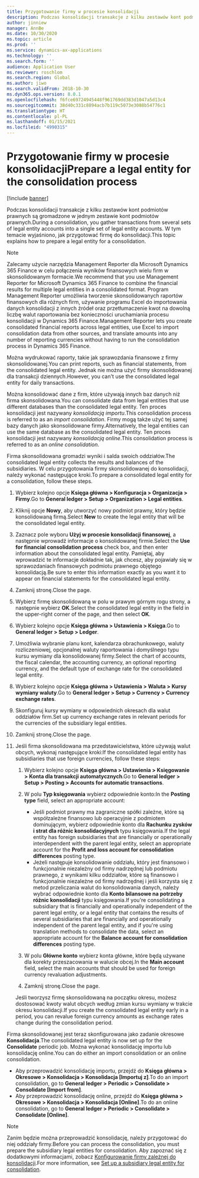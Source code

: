 ```yaml
---
title: Przygotowanie firmy w procesie konsolidacji
description: Podczas konsolidacji transakcje z kilku zestawów kont podmiotów prawnych są gromadzone w jednym zestawie kont podmiotów prawnych. W tym temacie wyjaśniono, jak przygotować firmę do konsolidacji.
author: jinniew
manager: AnnBe
ms.date: 10/30/2020
ms.topic: article
ms.prod: ''
ms.service: dynamics-ax-applications
ms.technology: ''
ms.search.form: ''
audience: Application User
ms.reviewer: roschlom
ms.search.region: Global
ms.author: jiwo
ms.search.validFrom: 2018-10-30
ms.dyn365.ops.version: 8.0.1
ms.openlocfilehash: f6fce69724945448f961769dd383d1047a5d13c4
ms.sourcegitcommit: 38d40c331c8894acb7b119c5073e3088b54776c1
ms.translationtype: HT
ms.contentlocale: pl-PL
ms.lasthandoff: 01/15/2021
ms.locfileid: "4990315"
---
```

# <a name="prepare-a-legal-entity-for-the-consolidation-process"></a><span data-ttu-id="b729f-104">Przygotowanie firmy w procesie konsolidacji</span><span class="sxs-lookup"><span data-stu-id="b729f-104">Prepare a legal entity for the consolidation process</span></span>

[!include [banner](../includes/banner.md)]

<span data-ttu-id="b729f-105">Podczas konsolidacji transakcje z kilku zestawów kont podmiotów prawnych są gromadzone w jednym zestawie kont podmiotów prawnych.</span><span class="sxs-lookup"><span data-stu-id="b729f-105">During a consolidation, you gather transactions from several sets of legal entity accounts into a single set of legal entity accounts.</span></span> <span data-ttu-id="b729f-106">W tym temacie wyjaśniono, jak przygotować firmę do konsolidacji.</span><span class="sxs-lookup"><span data-stu-id="b729f-106">This topic explains how to prepare a legal entity for a consolidation.</span></span>

> [!NOTE]
> <span data-ttu-id="b729f-107">Zalecamy użycie narzędzia Management Reporter dla Microsoft Dynamics 365 Finance w celu połączenia wyników finansowych wielu firm w skonsolidowanym formacie.</span><span class="sxs-lookup"><span data-stu-id="b729f-107">We recommend that you use Management Reporter for Microsoft Dynamics 365 Finance to combine the financial results for multiple legal entities in a consolidated format.</span></span> <span data-ttu-id="b729f-108">Program Management Reporter umożliwia tworzenie skonsolidowanych raportów finansowych dla różnych firm, używanie programu Excel do importowania danych konsolidacji z innych źródeł oraz przetłumaczenie kwot na dowolną liczbę walut raportowania bez konieczności uruchamiania procesu konsolidacji w Dynamics 365 Finance.</span><span class="sxs-lookup"><span data-stu-id="b729f-108">Management Reporter lets you create consolidated financial reports across legal entities, use Excel to import consolidation data from other sources, and translate amounts into any number of reporting currencies without having to run the consolidation process in Dynamics 365 Finance.</span></span>

<span data-ttu-id="b729f-109">Można wydrukować raporty, takie jak sprawozdania finansowe z firmy skonsolidowanej.</span><span class="sxs-lookup"><span data-stu-id="b729f-109">You can print reports, such as financial statements, from the consolidated legal entity.</span></span> <span data-ttu-id="b729f-110">Jednak nie można użyć firmy skonsolidowanej dla transakcji dziennych.</span><span class="sxs-lookup"><span data-stu-id="b729f-110">However, you can't use the consolidated legal entity for daily transactions.</span></span>

<span data-ttu-id="b729f-111">Można konsolidować dane z firm, które używają innych baz danych niż firma skonsolidowana.</span><span class="sxs-lookup"><span data-stu-id="b729f-111">You can consolidate data from legal entities that use different databases than the consolidated legal entity.</span></span> <span data-ttu-id="b729f-112">Ten proces konsolidacji jest nazywany *konsolidacją importu*.</span><span class="sxs-lookup"><span data-stu-id="b729f-112">This consolidation process is referred to as an *import consolidation*.</span></span> <span data-ttu-id="b729f-113">Firmy mogą także użyć tej samej bazy danych jako skonsolidowane firmy.</span><span class="sxs-lookup"><span data-stu-id="b729f-113">Alternatively, the legal entities can use the same database as the consolidated legal entity.</span></span> <span data-ttu-id="b729f-114">Ten proces konsolidacji jest nazywany *konsolidacją online*.</span><span class="sxs-lookup"><span data-stu-id="b729f-114">This consolidation process is referred to as an *online consolidation*.</span></span>

<span data-ttu-id="b729f-115">Firma skonsolidowana gromadzi wyniki i salda swoich oddziałów.</span><span class="sxs-lookup"><span data-stu-id="b729f-115">The consolidated legal entity collects the results and balances of the subsidiaries.</span></span> <span data-ttu-id="b729f-116">W celu przygotowania firmy skonsolidowanej do konsolidacji, należy wykonać następujące kroki.</span><span class="sxs-lookup"><span data-stu-id="b729f-116">To prepare a consolidated legal entity for a consolidation, follow these steps.</span></span>

1. <span data-ttu-id="b729f-117">Wybierz kolejno opcje **Księga główna \> Konfiguracja \> Organizacja \> Firmy**.</span><span class="sxs-lookup"><span data-stu-id="b729f-117">Go to **General ledger \> Setup \> Organization \> Legal entities**.</span></span>
2. <span data-ttu-id="b729f-118">Kliknij opcje **Nowy**, aby utworzyć nowy podmiot prawny, który będzie konsolidowaną firmą.</span><span class="sxs-lookup"><span data-stu-id="b729f-118">Select **New** to create the legal entity that will be the consolidated legal entity.</span></span>
3. <span data-ttu-id="b729f-119">Zaznacz pole wyboru **Użyj w procesie konsolidacji finansowej**, a następnie wprowadź informacje o konsolidowanej firmie.</span><span class="sxs-lookup"><span data-stu-id="b729f-119">Select the **Use for financial consolidation process** check box, and then enter information about the consolidated legal entity.</span></span> <span data-ttu-id="b729f-120">Pamiętaj, aby wprowadzić te informacje dokładnie tak, jak chcesz, aby pojawiały się w sprawozdaniach finansowych podmiotu prawnego objętego konsolidacją.</span><span class="sxs-lookup"><span data-stu-id="b729f-120">Be sure to enter this information exactly as you want it to appear on financial statements for the consolidated legal entity.</span></span>
4. <span data-ttu-id="b729f-121">Zamknij stronę.</span><span class="sxs-lookup"><span data-stu-id="b729f-121">Close the page.</span></span>
5. <span data-ttu-id="b729f-122">Wybierz firmę skonsolidowaną w polu w prawym górnym rogu strony, a następnie wybierz **OK**.</span><span class="sxs-lookup"><span data-stu-id="b729f-122">Select the consolidated legal entity in the field in the upper-right corner of the page, and then select **OK**.</span></span>
6. <span data-ttu-id="b729f-123">Wybierz kolejno opcje **Księga główna \> Ustawienia \> Księga**.</span><span class="sxs-lookup"><span data-stu-id="b729f-123">Go to **General ledger \> Setup \> Ledger**.</span></span>
7. <span data-ttu-id="b729f-124">Umożliwia wybranie planu kont, kalendarza obrachunkowego, waluty rozliczeniowej, opcjonalnej waluty raportowania i domyślnego typu kursu wymiany dla konsolidowanej firmy.</span><span class="sxs-lookup"><span data-stu-id="b729f-124">Select the chart of accounts, the fiscal calendar, the accounting currency, an optional reporting currency, and the default type of exchange rate for the consolidated legal entity.</span></span> 
8. <span data-ttu-id="b729f-125">Wybierz kolejno opcje **Księga główna \> Ustawienia \> Waluta \> Kursy wymiany waluty**.</span><span class="sxs-lookup"><span data-stu-id="b729f-125">Go to **General ledger \> Setup \> Currency \> Currency exchange rates**.</span></span>
9. <span data-ttu-id="b729f-126">Skonfiguruj kursy wymiany w odpowiednich okresach dla walut oddziałów firm.</span><span class="sxs-lookup"><span data-stu-id="b729f-126">Set up currency exchange rates in relevant periods for the currencies of the subsidiary legal entities.</span></span>
10. <span data-ttu-id="b729f-127">Zamknij stronę.</span><span class="sxs-lookup"><span data-stu-id="b729f-127">Close the page.</span></span>
11. <span data-ttu-id="b729f-128">Jeśli firma skonsolidowana ma przedstawicielstwa, które używają walut obcych, wykonaj następujące kroki:</span><span class="sxs-lookup"><span data-stu-id="b729f-128">If the consolidated legal entity has subsidiaries that use foreign currencies, follow these steps:</span></span>

    1. <span data-ttu-id="b729f-129">Wybierz kolejno opcje **Księga główna \> Ustawienia \> Księgowanie \> Konta dla transakcji automatycznych**.</span><span class="sxs-lookup"><span data-stu-id="b729f-129">Go to **General ledger \> Setup \> Posting \> Accounts for automatic transactions**.</span></span>
    2. <span data-ttu-id="b729f-130">W polu **Typ księgowania** wybierz odpowiednie konto:</span><span class="sxs-lookup"><span data-stu-id="b729f-130">In the **Posting type** field, select an appropriate account:</span></span>

        - <span data-ttu-id="b729f-131">Jeśli podmiot prawny ma zagraniczne spółki zależne, które są współzależne finansowo lub operacyjnie z podmiotem dominującym, wybierz odpowiednie konto dla **Rachunku zysków i strat dla różnic konsolidacyjnych** typu księgowania.</span><span class="sxs-lookup"><span data-stu-id="b729f-131">If the legal entity has foreign subsidiaries that are financially or operationally interdependent with the parent legal entity, select an appropriate account for the **Profit and loss account for consolidation differences** posting type.</span></span>
        - <span data-ttu-id="b729f-132">Jeżeli następuje konsolidowanie oddziału, który jest finansowo i funkcjonalnie niezależny od firmy nadrzędnej lub podmiotu prawnego, z wynikami kilku oddziałów, które są finansowo i funkcjonalnie niezależne od firmy nadrzędnej i jeśli korzysta się z metod przeliczania walut do konsolidowania danych, należy wybrać odpowiednie konto dla **Konto bilansowe na potrzeby różnic konsolidacji** typu księgowania.</span><span class="sxs-lookup"><span data-stu-id="b729f-132">If you're consolidating a subsidiary that is financially and operationally independent of the parent legal entity, or a legal entity that contains the results of several subsidiaries that are financially and operationally independent of the parent legal entity, and if you're using translation methods to consolidate the data, select an appropriate account for the **Balance account for consolidation differences** posting type.</span></span>

    3. <span data-ttu-id="b729f-133">W polu **Główne konto** wybierz konta główne, które będą używane dla korekty przeszacowania w walucie obcej.</span><span class="sxs-lookup"><span data-stu-id="b729f-133">In the **Main account** field, select the main accounts that should be used for foreign currency revaluation adjustments.</span></span>
    4. <span data-ttu-id="b729f-134">Zamknij stronę.</span><span class="sxs-lookup"><span data-stu-id="b729f-134">Close the page.</span></span>

    <span data-ttu-id="b729f-135">Jeśli tworzysz firmę skonsolidowaną na początku okresu, możesz dostosować kwoty walut obcych według zmian kursu wymiany w trakcie okresu konsolidacji.</span><span class="sxs-lookup"><span data-stu-id="b729f-135">If you create the consolidated legal entity early in a period, you can revalue foreign currency amounts as exchange rates change during the consolidation period.</span></span>

<span data-ttu-id="b729f-136">Firma skonsolidowanej jest teraz skonfigurowana jako zadanie okresowe **Konsolidacja**.</span><span class="sxs-lookup"><span data-stu-id="b729f-136">The consolidated legal entity is now set up for the **Consolidate** periodic job.</span></span> <span data-ttu-id="b729f-137">Można wykonać konsolidację importu lub konsolidację online.</span><span class="sxs-lookup"><span data-stu-id="b729f-137">You can do either an import consolidation or an online consolidation.</span></span>

- <span data-ttu-id="b729f-138">Aby przeprowadzić konsolidację importu, przejdź do **Księga główna \> Okresowe \> Konsolidacja \> Konsolidacja \[Importuj z\]**.</span><span class="sxs-lookup"><span data-stu-id="b729f-138">To do an import consolidation, go to **General ledger \> Periodic \> Consolidate \> Consolidate \[Import from\]**.</span></span>
- <span data-ttu-id="b729f-139">Aby przeprowadzić konsolidację online, przejdź do **Księga główna \> Okresowe \> Konsolidacja \> Konsolidacja \[Online\]**.</span><span class="sxs-lookup"><span data-stu-id="b729f-139">To do an online consolidation, go to **General ledger \> Periodic \> Consolidate \> Consolidate \[Online\]**.</span></span>

> [!NOTE]
> <span data-ttu-id="b729f-140">Zanim będzie można przeprowadzić konsolidację, należy przygotować do niej oddziały firmy.</span><span class="sxs-lookup"><span data-stu-id="b729f-140">Before you can process the consolidation, you must prepare the subsidiary legal entities for consolidation.</span></span> <span data-ttu-id="b729f-141">Aby zapoznać się z dodatkowymi informacjami, zobacz [Konfigurowanie firmy zależnej do konsolidacji](set-up-subsidiary-company-for-consolidation.md).</span><span class="sxs-lookup"><span data-stu-id="b729f-141">For more information, see [Set up a subsidiary legal entity for consolidation](set-up-subsidiary-company-for-consolidation.md).</span></span>
